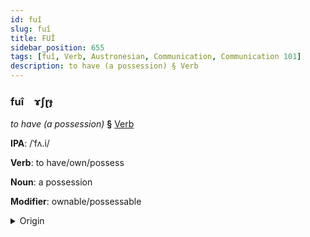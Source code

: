 ```yaml
---
id: fuî
slug: fuî
title: FUÎ
sidebar_position: 655
tags: [fuî, Verb, Austronesian, Communication, Communication 101]
description: to have (a possession) § Verb
---
```


### fuî&emsp;<span kind="abugida">ɤʃɽɟ</span>

*to have (a possession)* **§** [Verb](../../tags/Verb)

**IPA**: /ˈfʌ.i/

**Verb**: to have/own/possess

**Noun**: a possession

**Modifier**: ownable/possessable

<details>
    <summary>Origin</summary>
    Māori whai [fɐ.i]<br/>
    <em>Austronesian Language Family</em>
</details>